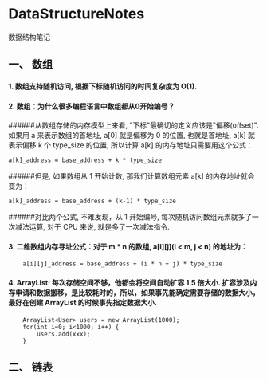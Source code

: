 # DataStructureNotes
数据结构笔记
## 一、 数组
#### 1. 数组支持随机访问, 根据下标随机访问的时间复杂度为 O(1).

#### 2. 数组：为什么很多编程语言中数组都从0开始编号？
######从数组存储的内存模型上来看, "下标"最确切的定义应该是"偏移(offset)". 如果用 a 来表示数组的首地址, a[0] 就是偏移为 0 的位置, 也就是首地址, a[k] 就表示偏移 k 个 type_size 的位置, 所以计算 a[k] 的内存地址只需要用这个公式：

    a[k]_address = base_address + k * type_size

######但是, 如果数组从 1 开始计数, 那我们计算数组元素 a[k] 的内存地址就会变为：

    a[k]_address = base_address + (k-1) * type_size
  
######对比两个公式, 不难发现，从 1 开始编号, 每次随机访问数组元素就多了一次减法运算, 对于 CPU 来说, 就是多了一次减法指令.

#### 3. 二维数组内存寻址公式：对于 m * n 的数组, a[i][j](i < m, j < n) 的地址为：
        
        a[i][j]_address = base_address + (i * n + j) * type_size

#### 4. ArrayList: 每次存储空间不够，他都会将空间自动扩容 1.5 倍大小. 扩容涉及内存申请和数据搬移，是比较耗时的，所以，如果事先能确定需要存储的数据大小，最好在创建 ArrayList 的时候事先指定数据大小.
        ArrayList<User> users = new ArrayList(1000);
        for(int i=0; i<1000; i++) {
            users.add(xxx);
        }

## 二、 链表

